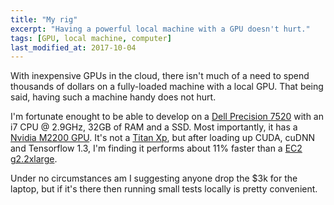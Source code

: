 ```yaml
---
title: "My rig"
excerpt: "Having a powerful local machine with a GPU doesn't hurt."
tags: [GPU, local machine, computer]
last_modified_at: 2017-10-04
---
```

With inexpensive GPUs in the cloud, there isn't much of a need to spend thousands of dollars on a fully-loaded machine with a local GPU. That being said, having such a machine handy does not hurt.

I'm fortunate enought to be able to develop on a [Dell Precision 7520](https://www.dell.com/en-us/work/shop/dell-laptops-and-notebooks/precision-7520/spd/precision-15-7520-laptop) with an i7 CPU @ 2.9GHz, 32GB of RAM and a SSD. Most importantly, it has a [Nvidia M2200 GPU](https://www.techpowerup.com/gpudb/2922/quadro-m2200-mobile). It's not a [Titan Xp](https://www.nvidia.com/en-us/geforce/products/10series/titan-xp/), but after loading up CUDA, cuDNN and Tensorflow 1.3, I'm finding it performs about 11% faster than a [EC2 g2.2xlarge](https://aws.amazon.com/blogs/aws/new-g2-instance-type-with-4x-more-gpu-power/).

Under no circumstances am I suggesting anyone drop the $3k for the laptop, but if it's there then running small tests locally is pretty convenient.
